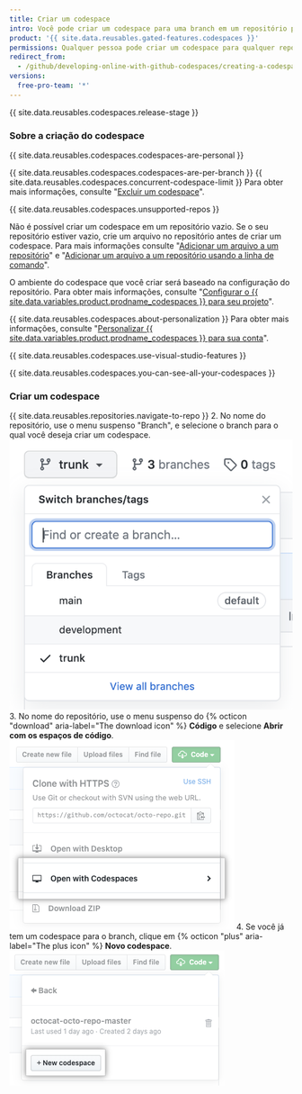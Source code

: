 ```yaml
---
title: Criar um codespace
intro: Você pode criar um codespace para uma branch em um repositório para fazer o desenvolvimento on-line.
product: '{{ site.data.reusables.gated-features.codespaces }}'
permissions: Qualquer pessoa pode criar um codespace para qualquer repositório público ou para qualquer repositório que pertence à sua conta de usuário.
redirect_from:
  - /github/developing-online-with-github-codespaces/creating-a-codespace
versions:
  free-pro-team: '*'
---
```


{{ site.data.reusables.codespaces.release-stage }}

### Sobre a criação do codespace

{{ site.data.reusables.codespaces.codespaces-are-personal }}

{{ site.data.reusables.codespaces.codespaces-are-per-branch }} {{ site.data.reusables.codespaces.concurrent-codespace-limit }} Para obter mais informações, consulte "[Excluir um codespace](/github/developing-online-with-codespaces/deleting-a-codespace)".

{{ site.data.reusables.codespaces.unsupported-repos }}

Não é possível criar um codespace em um repositório vazio. Se o seu repositório estiver vazio, crie um arquivo no repositório antes de criar um codespace. Para mais informações consulte "[Adicionar um arquivo a um repositório](/github/managing-files-in-a-repository/adding-a-file-to-a-repository)" e "[Adicionar um arquivo a um repositório usando a linha de comando](/github/managing-files-in-a-repository/adding-a-file-to-a-repository-using-the-command-line)".

O ambiente do codespace que você criar será baseado na configuração do repositório. Para obter mais informações, consulte "[Configurar o {{ site.data.variables.product.prodname_codespaces }} para seu projeto](/github/developing-online-with-codespaces/configuring-codespaces-for-your-project)".

{{ site.data.reusables.codespaces.about-personalization }} Para obter mais informações, consulte "[Personalizar {{ site.data.variables.product.prodname_codespaces }} para sua conta](/github/developing-online-with-codespaces/personalizing-codespaces-for-your-account)".

{{ site.data.reusables.codespaces.use-visual-studio-features }}

{{ site.data.reusables.codespaces.you-can-see-all-your-codespaces }}

### Criar um codespace

{{ site.data.reusables.repositories.navigate-to-repo }}
2. No nome do repositório, use o menu suspenso "Branch", e selecione o branch para o qual você deseja criar um codespace. ![Menu suspenso do branch](/assets/images/help/codespaces/branch-drop-down.png)
3. No nome do repositório, use o menu suspenso do {% octicon "download" aria-label="The download icon" %} **Código** e selecione **Abrir com os espaços de código**. ![Botão de abrir com codespaces](/assets/images/help/codespaces/open-with-codespaces-button.png)
4. Se você já tem um codespace para o branch, clique em {% octicon "plus" aria-label="The plus icon" %} **Novo codespace**. ![Botão de codespace novo](/assets/images/help/codespaces/new-codespace-button.png)
